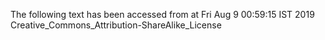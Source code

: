 The following text has been accessed from at Fri Aug 9 00:59:15 IST 2019
Creative_Commons_Attribution-ShareAlike_License
